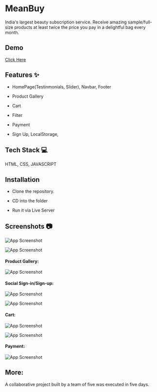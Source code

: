 
# MeanBuy

India's largest beauty subscription service. Receive amazing sample/full-size products at least twice the price you pay in a delightful bag every month.

## Demo

[Click Here](https://fabbag-clone-u2.netlify.app/)

## Features ✨

- HomePage(Testinmonials, Slider), Navbar, Footer

- Product Gallery

- Cart

- Filter

- Payment

- Sign Up, LocalStorage,

## Tech Stack 💻

HTML, CSS, JAVASCRIPT

## Installation

- Clone the repository.

- CD into the folder

- Run it via Live Server 

    

## Screenshots 📷

![App Screenshot](https://imgur.com/EK3WEPk.png)

![App Screenshot](https://imgur.com/TPLFSmn.png)

#### Product Gallery:

![App Screenshot](https://imgur.com/jzvdjBH.png)

#### Social Sign-in/Sign-up:

![App Screenshot](https://imgur.com/YQfkh5q.png)

![App Screenshot](https://imgur.com/OyZePS8.png)

#### Cart:

![App Screenshot](https://imgur.com/BiGKdLn.png)

![App Screenshot](https://imgur.com/HnB41j5.png)

#### Payment:

![App Screenshot](https://imgur.com/IOXyR9o.png)


## More:

A collaborative project built by a team of five was executed in five days.


